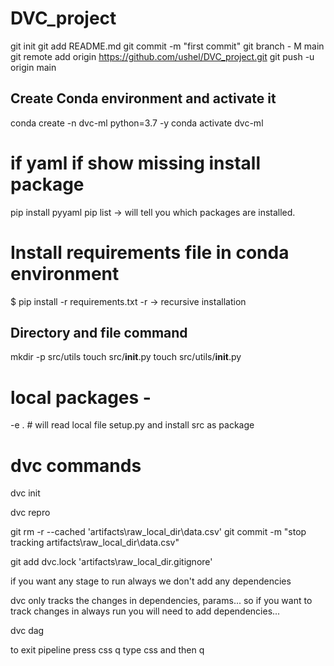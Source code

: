 # DVC_project

git init
git add README.md
git commit -m "first commit"
git branch - M main
git remote add origin https://github.com/ushel/DVC_project.git
git push -u origin main

## Create Conda environment and activate it

conda create -n dvc-ml python=3.7 -y
conda activate dvc-ml

# if yaml if show missing install package

pip install pyyaml
pip list  -> will tell you which packages are installed.

# Install requirements file in conda environment
$ pip install -r requirements.txt  -r -> recursive installation

## Directory and file command

mkdir -p src/utils
touch src/__init__.py
touch src/utils/__init__.py

# local packages -
-e .   # will read local file setup.py and install src as package

 
# dvc commands  
dvc init

dvc repro

git rm -r --cached 'artifacts\raw_local_dir\data.csv'
git commit -m "stop tracking artifacts\raw_local_dir\data.csv"

git add dvc.lock 'artifacts\raw_local_dir\.gitignore'


if you want any stage to run always we don't add any dependencies

dvc only tracks the changes in dependencies, params... so if you want to track changes in always run you will need to add dependencies...


dvc dag

to exit pipeline press css q type css and then q